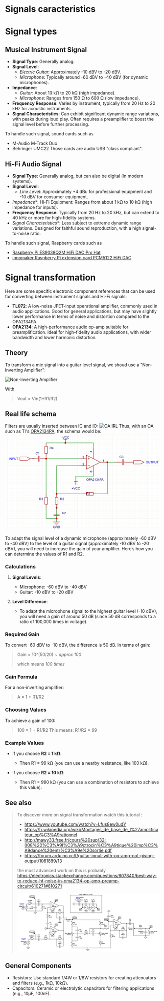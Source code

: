 Signals caracteristics
===
# Signal types
## Musical Instrument Signal
* **Signal Type**: Generally analog.
* **Signal Level**:
  * *Electric Guitar*: Approximately -10 dBV to -20 dBV.
  * *Microphone*: Typically around -60 dBV to -40 dBV (for dynamic microphones).
* **Impedance**:
  * *Guitar*: About 10 kΩ to 20 kΩ (high impedance).
  * *Microphone*: Ranges from 150 Ω to 600 Ω (low impedance).
* **Frequency Response**:
        Varies by instrument, typically from 20 Hz to 20 kHz for acoustic instruments.
* **Signal Characteristics**:
        Can exhibit significant dynamic range variations, with peaks during loud play.
        Often requires a preamplifier to boost the signal level before further processing.

To handle such signal, sound cards such as
* M-Audio M-Track Duo
* Behringer UMC22
Those cards are audio USB "class compliant".

## Hi-Fi Audio Signal
* **Signal Type**: Generally analog, but can also be digital (in modern systems).
* **Signal Level**:
  * *Line Level*: Approximately +4 dBu for professional equipment and -10 dBV for consumer equipment.
* *Impedance**:
        Hi-Fi Equipment: Ranges from about 1 kΩ to 10 kΩ (high impedance for inputs).
* **Frequency Response**:
        Typically from 20 Hz to 20 kHz, but can extend to 40 kHz or more for high-fidelity systems.
* *Signal Characteristics**:
        Less subject to extreme dynamic range variations.
        Designed for faithful sound reproduction, with a high signal-to-noise ratio.

To handle such signal, Raspberry cards such as
* [Raspberry Pi ES9038Q2M HiFi DAC Pro Hat](https://www.inno-maker.com/wp-content/uploads/2022/09/HIFI-DAC-Pro-User-ManualV1.0.pdf)
* [innomaker Raspberry Pi extension card PCM5122 HiFi DAC](http://www.inno-maker.com/wp-content/uploads/2017/11/HIFI-DAC-User-Manual-V1.2.pdf)

# Signal transformation
Here are some specific electronic component references that can be used for converting between instrument signals and Hi-Fi signals:
   * **TL072**: A low-noise JFET-input operational amplifier, commonly used in audio applications. Good for general applications, but may have slightly lower performance in terms of noise and distortion compared to the OPA2134PA.
   * **OPA2134**: A high-performance audio op-amp suitable for preamplification. Ideal for high-fidelity audio applications, with wider bandwidth and lower harmonic distortion.

## Theory
To transform a mic signal into a guitar level signal, we shoud use a "Non-Inverting Amplifier":

![Non-Inverting Amplifier](https://upload.wikimedia.org/wikipedia/commons/4/44/Op-Amp_Non-Inverting_Amplifier.svg)

With 
> Vout = Vin(1+R1/R2)

## Real life schema
Filters are usually inserted between IC and IO: ![OA IRL](https://www.electrical4u.com/wp-content/uploads/What-is-a-Non-Inverting-Amplifier.png?ezimgfmt=rs%3Adevice%2Frscb38-1)
Thus, with an OA such as TI's [OPA2134PA](https://www.ti.com/lit/ds/symlink/opa2134.pdf), the schema would be:
![OPA2134PA schema](OPA2134PA_schema.png)

To adapt the signal level of a dynamic microphone (approximately -60 dBV to -40 dBV) to the level of a guitar signal (approximately -10 dBV to -20 dBV), you will need to increase the gain of your amplifier. Here’s how you can determine the values of R1 and R2.

### Calculations

1. **Signal Levels**:
   - Microphone: -60 dBV to -40 dBV
   - Guitar: -10 dBV to -20 dBV

2. **Level Difference**:
   - To adapt the microphone signal to the highest guitar level (-10 dBV), you will need a gain of around 50 dB (since 50 dB corresponds to a ratio of 100,000 times in voltage).

### Required Gain

To convert -60 dBV to -10 dBV, the difference is 50 dB. In terms of gain:

> Gain = 10^(50/20) ~ _approx 100_ 
>
> which means _100 times_


### Gain Formula
For a non-inverting amplifier:
> A = 1 + R1/R2

### Choosing Values
To achieve a gain of 100:
> 100 = 1 + R1/R2
This means:
> R1/R2 = 99

### Example Values

- If you choose **R2 = 1 kΩ**:
  - Then R1 = 99 kΩ (you can use a nearby resistance, like 100 kΩ).

- If you choose **R2 = 10 kΩ**:
  - Then R1 = 990 kΩ (you can use a combination of resistors to achieve this value).


## See also  
> To discover more on signal transformation watch this tutorial :
> * https://www.youtube.com/watch?v=Lfus8ew0udY
> * https://fr.wikipedia.org/wiki/Montages_de_base_de_l%27amplificateur_op%C3%A9rationnel
> * http://mawy33.free.fr/cours%20sup/32-008%20%C3%A9l%C3%A9ctrocin%C3%A9tique%20imp%C3%A9dance%20entr%C3%A9e%20sortie.pdf
> * https://forum.arduino.cc/t/guitar-input-with-op-amp-not-giving-output/1081889/13
>
> the most advanced work on this is probably https://electronics.stackexchange.com/questions/607840/best-way-to-reduce-hf-noise-in-oma2134-op-amp-preamp-circuit/610271#610271
> 
> ![sample](preamp.jpg)


## General Components

   * Resistors: Use standard 1/4W or 1/8W resistors for creating attenuators and filters (e.g., 1kΩ, 10kΩ).
   * Capacitors: Ceramic or electrolytic capacitors for filtering applications (e.g., 10µF, 100nF).
